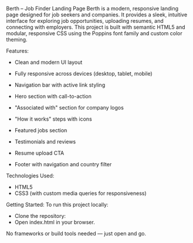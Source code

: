 Berth – Job Finder Landing Page
Berth is a modern, responsive landing page designed for job seekers and companies. It provides a sleek, intuitive interface for exploring job opportunities, uploading resumes, and connecting with employers. This project is built with semantic HTML5 and modular, 
responsive CSS using the Poppins font family and custom color theming.

Features:
 - Clean and modern UI layout

 - Fully responsive across devices (desktop, tablet, mobile)

 - Navigation bar with active link styling

 - Hero section with call-to-action

 - "Associated with" section for company logos

 - "How it works" steps with icons

 - Featured jobs section

 - Testimonials and reviews

 - Resume upload CTA

 - Footer with navigation and country filter

Technologies Used:

 - HTML5
 - CSS3 (with custom media queries for responsiveness)

Getting Started:
To run this project locally:

 - Clone the repository:
 - Open index.html in your browser.

No frameworks or build tools needed — just open and go.
